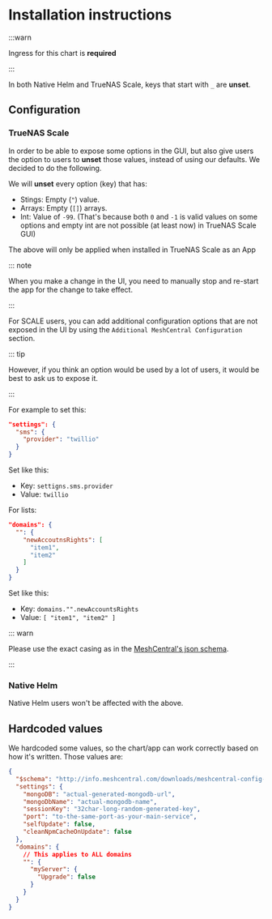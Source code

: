 # Installation instructions

:::warn

Ingress for this chart is **required**

:::

In both Native Helm and TrueNAS Scale, keys that start with `_` are **unset**.

## Configuration

### TrueNAS Scale

In order to be able to expose some options in the GUI,
but also give users the option to users to **unset** those values,
instead of using our defaults. We decided to do the following.

We will **unset** every option (key) that has:

- Stings: Empty (`"`) value.
- Arrays: Empty (`[]`) arrays.
- Int: Value of `-99`.
  (That's because both `0` and `-1` is valid values on some options
  and empty int are not possible (at least now) in TrueNAS Scale GUI)

The above will only be applied when installed in TrueNAS Scale as an App

::: note

When you make a change in the UI, you need to manually stop and re-start the app
for the change to take effect.

:::

For SCALE users, you can add additional configuration options that are not exposed in the UI
by using the `Additional MeshCentral Configuration` section.

::: tip

However, if you think an option would be used by a lot of users, it would be best to ask us to expose it.

:::

For example to set this:

```json
"settings": {
  "sms": {
    "provider": "twillio"
  }
}
```

Set like this:

- Key: `settigns.sms.provider`
- Value: `twillio`

For lists:

```json
"domains": {
  "": {
    "newAccoutnsRights": [
      "item1",
      "item2"
    ]
  }
}
```

Set like this:

- Key: `domains."".newAccountsRights`
- Value: `[ "item1", "item2" ]`

::: warn

Please use the exact casing as in the [MeshCentral's json schema](https://github.com/Ylianst/MeshCentral/blob/master/meshcentral-config-schema.json).

:::

### Native Helm

Native Helm users won't be affected with the above.

## Hardcoded values

We hardcoded some values, so the chart/app can work correctly based on how it's written.
Those values are:

```json
{
  "$schema": "http://info.meshcentral.com/downloads/meshcentral-config-schema.json",
  "settings": {
    "mongoDB": "actual-generated-mongodb-url",
    "mongoDbName": "actual-mongodb-name",
    "sessionKey": "32char-long-random-generated-key",
    "port": "to-the-same-port-as-your-main-service",
    "selfUpdate": false,
    "cleanNpmCacheOnUpdate": false
  },
  "domains": {
    // This applies to ALL domains
    "": {
      "myServer": {
        "Upgrade": false
      }
    }
  }
}
```
